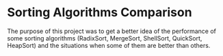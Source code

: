 # Sorting Algorithms Comparison

The purpose of this project was to get a better idea of the performance of some sorting algorithms (RadixSort, MergeSort, ShellSort, QuickSort, HeapSort) and the situations when some of them are better than others.
